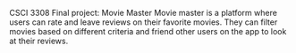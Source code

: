 CSCI 3308 Final project: Movie Master
Movie master is a platform where users can rate and leave reviews on their favorite movies.
They can filter movies based on different criteria and friend other users on the app to look at their reviews.
